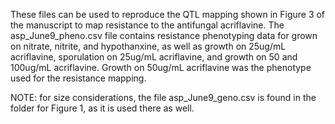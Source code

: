 
These files can be used to reproduce the QTL mapping shown in Figure 3 of the manuscript to map resistance to the antifungal acriflavine. The asp_June9_pheno.csv file contains resistance phenotyping data for grown on nitrate, nitrite, and hypothanxine, as well as growth on 25ug/mL acriflavine, sporulation on 25ug/mL acriflavine, and growth on 50 and 100ug/mL acriflavine. Growth on 50ug/mL acriflavine was the phenotype used for the resistance mapping.

NOTE: for size considerations, the file asp_June9_geno.csv is found in the folder for Figure 1, as it is used there as well.
